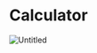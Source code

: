 # Calculator

![Untitled](https://github.com/Shchuda/Calculator/assets/137898720/07fcefb1-3f8f-48a9-8eef-fb749c131093)
